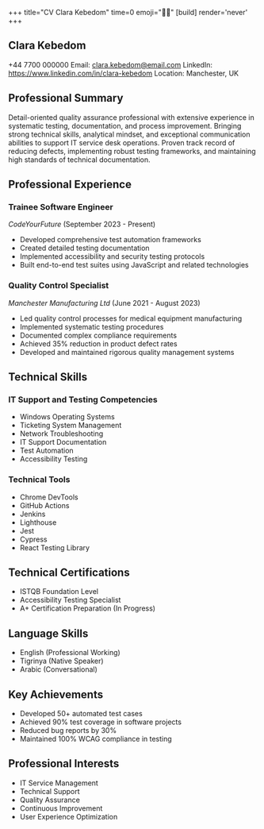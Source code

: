 +++
title="CV Clara Kebedom" 
time=0 
emoji="✍🏾" 
[build]
render='never'
+++

## Clara Kebedom

+44 7700 000000
Email: clara.kebedom@email.com
LinkedIn: https://www.linkedin.com/in/clara-kebedom
Location: Manchester, UK

## Professional Summary

Detail-oriented quality assurance professional with extensive experience in systematic testing, documentation, and process improvement. Bringing strong technical skills, analytical mindset, and exceptional communication abilities to support IT service desk operations. Proven track record of reducing defects, implementing robust testing frameworks, and maintaining high standards of technical documentation.

## Professional Experience

### Trainee Software Engineer

_CodeYourFuture_ (September 2023 - Present)

- Developed comprehensive test automation frameworks
- Created detailed testing documentation
- Implemented accessibility and security testing protocols
- Built end-to-end test suites using JavaScript and related technologies

### Quality Control Specialist

_Manchester Manufacturing Ltd_ (June 2021 - August 2023)

- Led quality control processes for medical equipment manufacturing
- Implemented systematic testing procedures
- Documented complex compliance requirements
- Achieved 35% reduction in product defect rates
- Developed and maintained rigorous quality management systems

## Technical Skills

### IT Support and Testing Competencies

- Windows Operating Systems
- Ticketing System Management
- Network Troubleshooting
- IT Support Documentation
- Test Automation
- Accessibility Testing

### Technical Tools

- Chrome DevTools
- GitHub Actions
- Jenkins
- Lighthouse
- Jest
- Cypress
- React Testing Library

## Technical Certifications

- ISTQB Foundation Level
- Accessibility Testing Specialist
- A+ Certification Preparation (In Progress)

## Language Skills

- English (Professional Working)
- Tigrinya (Native Speaker)
- Arabic (Conversational)

## Key Achievements

- Developed 50+ automated test cases
- Achieved 90% test coverage in software projects
- Reduced bug reports by 30%
- Maintained 100% WCAG compliance in testing

## Professional Interests

- IT Service Management
- Technical Support
- Quality Assurance
- Continuous Improvement
- User Experience Optimization
